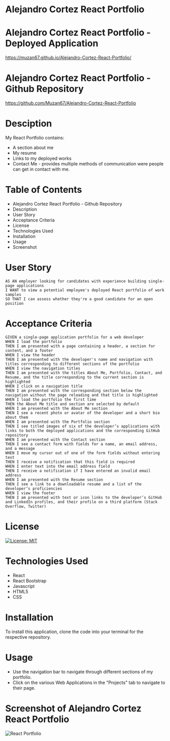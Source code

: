 # Alejandro Cortez React Portfolio

# Alejandro Cortez React Portfolio - Deployed Application

https://muzan67.github.io/Alejandro-Cortez-React-Portfolio/

# Alejandro Cortez React Portfolio - Github Repository

https://github.com/Muzan67/Alejandro-Cortez-React-Portfolio

# Desciption

My React Portfolio contains:

- A section about me
- My resume
- Links to my deployed works
- Contact Me - provides multiple methods of communication were people can get in contact with me.

# Table of Contents

- Alejandro Cortez React Portfolio - Github Repository
- Description
- User Story
- Acceptance Criteria
- License
- Technologies Used
- Installation
- Usage
- Screenshot

# User Story

```
AS AN employer looking for candidates with experience building single-page applications
I WANT to view a potential employee's deployed React portfolio of work samples
SO THAT I can assess whether they're a good candidate for an open position
```

# Acceptance Criteria

```
GIVEN a single-page application portfolio for a web developer
WHEN I load the portfolio
THEN I am presented with a page containing a header, a section for content, and a footer
WHEN I view the header
THEN I am presented with the developer's name and navigation with titles corresponding to different sections of the portfolio
WHEN I view the navigation titles
THEN I am presented with the titles About Me, Portfolio, Contact, and Resume, and the title corresponding to the current section is highlighted
WHEN I click on a navigation title
THEN I am presented with the corresponding section below the navigation without the page reloading and that title is highlighted
WHEN I load the portfolio the first time
THEN the About Me title and section are selected by default
WHEN I am presented with the About Me section
THEN I see a recent photo or avatar of the developer and a short bio about them
WHEN I am presented with the Portfolio section
THEN I see titled images of six of the developer’s applications with links to both the deployed applications and the corresponding GitHub repository
WHEN I am presented with the Contact section
THEN I see a contact form with fields for a name, an email address, and a message
WHEN I move my cursor out of one of the form fields without entering text
THEN I receive a notification that this field is required
WHEN I enter text into the email address field
THEN I receive a notification if I have entered an invalid email address
WHEN I am presented with the Resume section
THEN I see a link to a downloadable resume and a list of the developer’s proficiencies
WHEN I view the footer
THEN I am presented with text or icon links to the developer’s GitHub and LinkedIn profiles, and their profile on a third platform (Stack Overflow, Twitter)
```

# License

[![License: MIT](https://img.shields.io/badge/License-MIT-yellow.svg)](https://opensource.org/licenses/MIT)

# Technologies Used

- React
- React Bootstrap
- Javascript
- HTML5
- CSS

# Installation

To install this application, clone the code into your terminal for the respective repository.

# Usage

- Use the navigation bar to navigate through different sections of my portfolio.
- Click on the various Web Applications in the "Projects" tab to navigate to their page.

# Screenshot of Alejandro Cortez React Portfolio

![React Portfolio](https://user-images.githubusercontent.com/102841726/188293044-2ec4ee46-28ad-407e-b597-e857686bb218.png)

